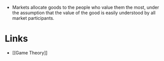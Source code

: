 * Markets allocate goods to the people who value them the most, under the assumption that the value of the good is easily understood by all market participants. 

# Links 
* [[Game Theory]] 